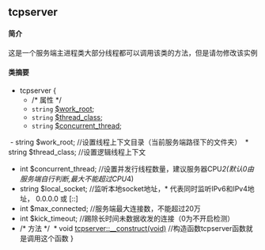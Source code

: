 ## tcpserver
#### 简介
<pre>
这是一个服务端主进程类大部分线程都可以调用该类的方法，但是请勿修改该实例化后的属性值（可以多线程读）
</pre>
#### 类摘要

* tcpserver {
  - /* 属性 */
  - `string` [$work_root](https://github.com/codedk47/hpc/bolb/master/tcpserver.md);
  - `string` [$thread_class](https://github.com/codedk47/hpc/bolb/master/tcpserver.md);
  - `string` [$concurrent_thread](https://github.com/codedk47/hpc/bolb/master/tcpserver.md);
  

  - string $work_root; //设置线程上下文目录（当前服务端路径下的文件夹）
  * string $thread_class; //设置逻辑线程上下文
  * int $concurrent_thread; //设置并发行线程数量，建议服务器CPU*2(默认0由服务端自行判断,最大不能超过CPU*4)
  * string $local_socket; //监听本地socket地址，* 代表同时监听IPv6和IPv4地址， 0.0.0.0 或 [::]
  * int $max_connected; //服务端最大连接数，不能超过20万
  * int $kick_timeout; //踢除长时间未数据收发的连接（0为不开启检测）
  * /* 方法 */
  * void [tcpserver::__construct(void)](https://github.com/codedk47/hpc/bolb/master/tcpserver.md) //构造函数tcpserver函数就是调用这个函数
}
